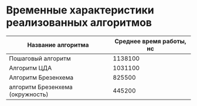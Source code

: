 # Временные характеристики реализованных алгоритмов

| Название алгоритма               | Среднее время работы, нс |
|----------------------------------|--------------------------|
| Пошаговый алгоритм               | 1138100                  |
| Алгоритм ЦДА                     | 1031100                  |
| Алгоритм Брезенхема              | 825500                   |
| алгоритм Брезенхема (окружность) | 445200                   |

